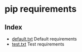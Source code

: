 # pip requirements
## Index
- [default.txt](./default.txt) Default requirements
- [test.txt](./test.txt) Test requirements